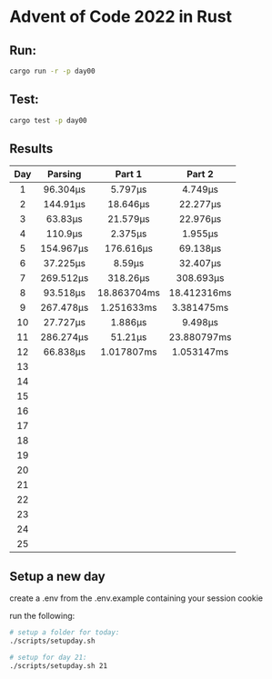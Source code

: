 # Advent of Code 2022 in Rust

## Run:

```bash
cargo run -r -p day00
```

## Test:

```bash
cargo test -p day00
```

## Results

|  Day  |  Parsing  |   Part 1    |   Part 2    |
| :---: | :-------: | :---------: | :---------: |
|   1   | 96.304µs  |   5.797µs   |   4.749µs   |
|   2   | 144.91µs  |  18.646µs   |  22.277µs   |
|   3   |  63.83µs  |  21.579µs   |  22.976µs   |
|   4   |  110.9µs  |   2.375µs   |   1.955µs   |
|   5   | 154.967µs |  176.616µs  |  69.138µs   |
|   6   | 37.225µs  |   8.59µs    |  32.407µs   |
|   7   | 269.512µs |  318.26µs   |  308.693µs  |
|   8   | 93.518µs  | 18.863704ms | 18.412316ms |
|   9   | 267.478µs | 1.251633ms  | 3.381475ms  |
|  10   | 27.727µs  |   1.886µs   |   9.498µs   |
|  11   | 286.274µs |   51.21µs   | 23.880797ms |
|  12   | 66.838µs  | 1.017807ms  | 1.053147ms  |
|  13   |           |             |             |
|  14   |           |             |             |
|  15   |           |             |             |
|  16   |           |             |             |
|  17   |           |             |             |
|  18   |           |             |             |
|  19   |           |             |             |
|  20   |           |             |             |
|  21   |           |             |             |
|  22   |           |             |             |
|  23   |           |             |             |
|  24   |           |             |             |
|  25   |           |             |             |

## Setup a new day

create a .env from the .env.example containing your session cookie

run the following:

```bash
# setup a folder for today:
./scripts/setupday.sh

# setup for day 21:
./scripts/setupday.sh 21
```